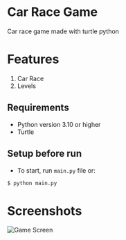 # Car Race Game
Car race game made with turtle python

# Features
1. Car Race
2. Levels

## Requirements
- Python version 3.10 or higher
- Turtle

## Setup before run

- To start, run `main.py` file or:
```bash
$ python main.py
```

# Screenshots
![Game Screen](https://user-images.githubusercontent.com/70226498/193470914-69a2997c-9bc3-4365-8dc5-6d2a4bd9d412.jpg)
